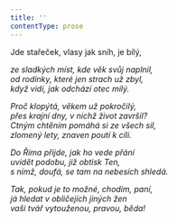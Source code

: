 ```yaml
---
title: ''
contentType: prose
---
```


Jde stařeček, vlasy jak sníh, je bílý,

_ze sladkých míst, kde věk svůj naplnil,  
od rodinky, které jen strach už zbyl,  
když vidí, jak odchází otec milý._

_Proč klopýtá, věkem už pokročilý,  
přes krajní dny, v nichž život završil?  
Ctným chtěním pomáhá si ze všech sil,  
zlomený lety, znaven poutí k cíli._

_Do Říma přijde, jak ho vede přání  
uvidět podobu, již obtisk Ten,  
s nímž, doufá, se tam na nebesích shledá._

_Tak, pokud je to možné, chodím, paní,  
já hledat v obličejích jiných žen  
vaši tvář vytouženou, pravou, běda!_
